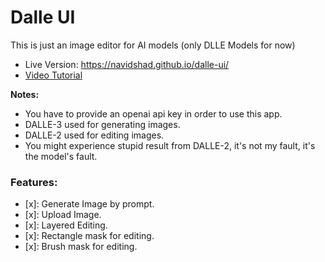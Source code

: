 # Dalle UI
This is just an image editor for AI models (only DLLE Models for now)

- Live Version: https://navidshad.github.io/dalle-ui/
- [Video Tutorial](https://www.loom.com/share/b11a2955b6934c9582951c042288cbe0?sid=e9f42896-d97e-4cad-86b2-fad4df8fcc0e)

**Notes:** 
- You have to provide an openai api key in order to use this app.
- DALLE-3 used for generating images.
- DALLE-2 used for editing images.
- You might experience stupid result from DALLE-2, it's not my fault, it's the model's fault.

### Features:
- [x]: Generate Image by prompt.
- [x]: Upload Image.
- [x]: Layered Editing.
- [x]: Rectangle mask for editing.
- [x]: Brush mask for editing.
